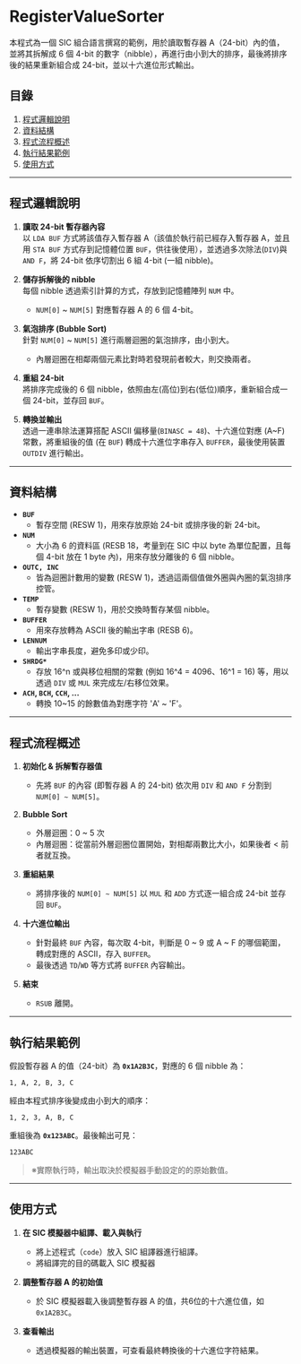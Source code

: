 # RegisterValueSorter

本程式為一個 SIC 組合語言撰寫的範例，用於讀取暫存器 A（24-bit）內的值，並將其拆解成 6 個 4-bit 的數字（nibble），再進行由小到大的排序，最後將排序後的結果重新組合成 24-bit，並以十六進位形式輸出。

## 目錄
1. [程式邏輯說明](#程式邏輯說明)  
2. [資料結構](#資料結構)  
3. [程式流程概述](#程式流程概述)  
4. [執行結果範例](#執行結果範例)  
5. [使用方式](#使用方式)  

---

## 程式邏輯說明

1. **讀取 24-bit 暫存器內容**  
   以 `LDA BUF` 方式將該值存入暫存器 A（該值於執行前已經存入暫存器 A，並且用 `STA BUF` 方式存到記憶體位置 `BUF`，供往後使用），並透過多次除法(`DIV`)與 `AND F`，將 24-bit 依序切割出 6 組 4-bit (一組 nibble)。

2. **儲存拆解後的 nibble**  
   每個 nibble 透過索引計算的方式，存放到記憶體陣列 `NUM` 中。  
   - `NUM[0]` ~ `NUM[5]` 對應暫存器 A 的 6 個 4-bit。

3. **氣泡排序 (Bubble Sort)**  
   針對 `NUM[0]` ~ `NUM[5]` 進行兩層迴圈的氣泡排序，由小到大。  
   - 內層迴圈在相鄰兩個元素比對時若發現前者較大，則交換兩者。

4. **重組 24-bit**  
   將排序完成後的 6 個 nibble，依照由左(高位)到右(低位)順序，重新組合成一個 24-bit，並存回 `BUF`。

5. **轉換並輸出**  
   透過一連串除法運算搭配 ASCII 偏移量(`BINASC = 48`)、十六進位對應 (A~F) 常數，將重組後的值 (在 `BUF`) 轉成十六進位字串存入 `BUFFER`，最後使用裝置 `OUTDIV` 進行輸出。

---

## 資料結構

- **`BUF`**  
  - 暫存空間 (RESW 1)，用來存放原始 24-bit 或排序後的新 24-bit。
- **`NUM`**  
  - 大小為 6 的資料區 (RESB 18，考量到在 SIC 中以 byte 為單位配置，且每個 4-bit 放在 1 byte 內)，用來存放分離後的 6 個 nibble。
- **`OUTC, INC`**  
  - 皆為迴圈計數用的變數 (RESW 1)，透過這兩個值做外圈與內圈的氣泡排序控管。
- **`TEMP`**  
  - 暫存變數 (RESW 1)，用於交換時暫存某個 nibble。
- **`BUFFER`**  
  - 用來存放轉為 ASCII 後的輸出字串 (RESB 6)。  
- **`LENNUM`**  
  - 輸出字串長度，避免多印或少印。  
- **`SHRDG*`**  
  - 存放 16^n 或與移位相關的常數 (例如 16^4 = 4096、16^1 = 16) 等，用以透過 `DIV` 或 `MUL` 來完成左/右移位效果。
- **`ACH`, `BCH`, `CCH`, ...**  
  - 轉換 10~15 的餘數值為對應字符 'A' ~ 'F'。

---

## 程式流程概述

1. **初始化 & 拆解暫存器值**  
   - 先將 `BUF` 的內容 (即暫存器 A 的 24-bit) 依次用 `DIV` 和 `AND F` 分割到 `NUM[0] ~ NUM[5]`。

2. **Bubble Sort**  
   - 外層迴圈：0 ~ 5 次  
   - 內層迴圈：從當前外層迴圈位置開始，對相鄰兩數比大小，如果後者 < 前者就互換。  

3. **重組結果**  
   - 將排序後的 `NUM[0] ~ NUM[5]` 以 `MUL` 和 `ADD` 方式逐一組合成 24-bit 並存回 `BUF`。  

4. **十六進位輸出**  
   - 針對最終 `BUF` 內容，每次取 4-bit，判斷是 0 ~ 9 或 A ~ F 的哪個範圍，轉成對應的 ASCII，存入 `BUFFER`。  
   - 最後透過 `TD`/`WD` 等方式將 `BUFFER` 內容輸出。  

5. **結束**  
   - `RSUB` 離開。

---

## 執行結果範例

假設暫存器 A 的值（24-bit）為 **`0x1A2B3C`**，對應的 6 個 nibble 為：
```
1, A, 2, B, 3, C
```
經由本程式排序後變成由小到大的順序：
```
1, 2, 3, A, B, C
```
重組後為 **`0x123ABC`**。最後輸出可見：
```
123ABC
```
> ※實際執行時，輸出取決於模擬器手動設定的的原始數值。  

---

## 使用方式

1. **在 SIC 模擬器中組譯、載入與執行**  
   - 將上述程式（`code`）放入 SIC 組譯器進行組譯。
   - 將組譯完的目的碼載入 SIC 模擬器


2. **調整暫存器 A 的初始值**  
   - 於 SIC 模擬器載入後調整暫存器 A 的值，共6位的十六進位值，如`0x1A2B3C`。

3. **查看輸出**  
   - 透過模擬器的輸出裝置，可查看最終轉換後的十六進位字符結果。
